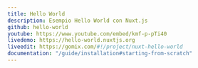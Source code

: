 ```yaml
---
title: Hello World
description: Esempio Hello World con Nuxt.js
github: hello-world
youtube: https://www.youtube.com/embed/kmf-p-pTi40
livedemo: https://hello-world.nuxtjs.org
liveedit: https://gomix.com/#!/project/nuxt-hello-world
documentation: "/guide/installation#starting-from-scratch"
---
```

